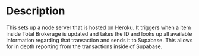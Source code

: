 # Description
This sets up a node server that is hosted on Heroku. It triggers when a item inside Total Brokerage is updated and takes the ID and looks up all available information regarding that transaction and sends it to Supabase. This allows for in depth reporting from the transactions inside of Supabase.
